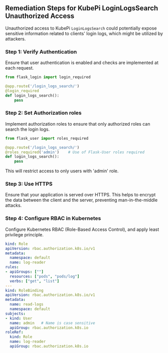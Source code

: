

## Remediation Steps for KubePi LoginLogsSearch Unauthorized Access

Unauthorized access to KubePi `LoginLogsSearch` could potentially expose sensitive information related to clients' login logs, which might be utilized by attackers. 

### Step 1: Verify Authentication 
Ensure that user authentication is enabled and checks are implemented at each request. 

```python
from flask_login import login_required

@app.route('/login_logs_search/')
@login_required
def login_logs_search():
    pass
```

### Step 2: Set Authorization roles
Implement authorization roles to ensure that only authorized roles can search the login logs.

```python
from flask_user import roles_required

@app.route('/login_logs_search/')
@roles_required('admin')    # Use of Flask-User roles required
def login_logs_search():
    pass
```

This will restrict access to only users with 'admin' role.

### Step 3: Use HTTPS
Ensure that your application is served over HTTPS. This helps to encrypt the data between the client and the server, preventing man-in-the-middle attacks.

### Step 4: Configure RBAC in Kubernetes
Configure Kubernetes RBAC (Role-Based Access Control), and apply least privilege principle.

```yaml
kind: Role
apiVersion: rbac.authorization.k8s.io/v1
metadata:
  namespace: default
  name: log-reader
rules:
- apiGroups: [""]
  resources: ["pods", "pods/log"]
  verbs: ["get", "list"]
---
kind: RoleBinding
apiVersion: rbac.authorization.k8s.io/v1
metadata:
  name: read-logs
  namespace: default
subjects:
- kind: User
  name: admin   # Name is case sensitive
  apiGroup: rbac.authorization.k8s.io
roleRef:
  kind: Role
  name: log-reader
  apiGroup: rbac.authorization.k8s.io
```